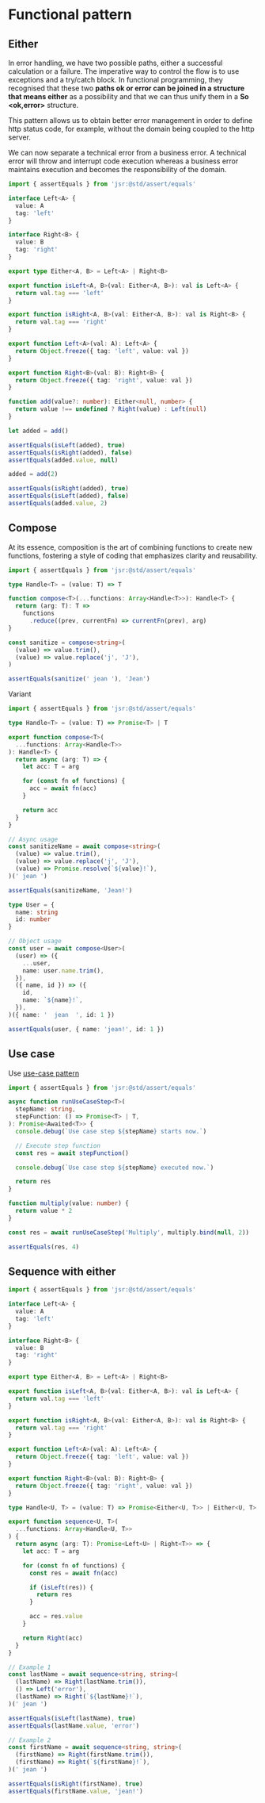 # Functional pattern

## Either

In error handling, we have two possible paths, either a successful calculation or a failure. The imperative way to control the flow is to use exceptions and a try/catch block. In functional programming, they recognised that these two **paths ok or error can be joined in a structure that means either** as a possibility and that we can thus unify them in a **So <ok,error>** structure.

This pattern allows us to obtain better error management in order to define http status code, for example, without the domain being coupled to the http server.

We can now separate a technical error from a business error. A technical error will throw and interrupt code execution whereas a business error maintains execution and becomes the responsibility of the domain.

```ts
import { assertEquals } from 'jsr:@std/assert/equals'

interface Left<A> {
  value: A
  tag: 'left'
}

interface Right<B> {
  value: B
  tag: 'right'
}

export type Either<A, B> = Left<A> | Right<B>

export function isLeft<A, B>(val: Either<A, B>): val is Left<A> {
  return val.tag === 'left'
}

export function isRight<A, B>(val: Either<A, B>): val is Right<B> {
  return val.tag === 'right'
}

export function Left<A>(val: A): Left<A> {
  return Object.freeze({ tag: 'left', value: val })
}

export function Right<B>(val: B): Right<B> {
  return Object.freeze({ tag: 'right', value: val })
}

function add(value?: number): Either<null, number> {
  return value !== undefined ? Right(value) : Left(null)
}

let added = add()

assertEquals(isLeft(added), true)
assertEquals(isRight(added), false)
assertEquals(added.value, null)

added = add(2)

assertEquals(isRight(added), true)
assertEquals(isLeft(added), false)
assertEquals(added.value, 2)
```

## Compose

At its essence, composition is the art of combining functions to create new functions, fostering a style of coding that emphasizes clarity and reusability.

```ts
import { assertEquals } from 'jsr:@std/assert/equals'

type Handle<T> = (value: T) => T

function compose<T>(...functions: Array<Handle<T>>): Handle<T> {
  return (arg: T): T =>
    functions
      .reduce((prev, currentFn) => currentFn(prev), arg)
}

const sanitize = compose<string>(
  (value) => value.trim(),
  (value) => value.replace('j', 'J'),
)

assertEquals(sanitize(' jean '), 'Jean')
```

Variant

```ts
import { assertEquals } from 'jsr:@std/assert/equals'

type Handle<T> = (value: T) => Promise<T> | T

export function compose<T>(
  ...functions: Array<Handle<T>>
): Handle<T> {
  return async (arg: T) => {
    let acc: T = arg

    for (const fn of functions) {
      acc = await fn(acc)
    }

    return acc
  }
}

// Async usage
const sanitizeName = await compose<string>(
  (value) => value.trim(),
  (value) => value.replace('j', 'J'),
  (value) => Promise.resolve(`${value}!`),
)(' jean ')

assertEquals(sanitizeName, 'Jean!')

type User = {
  name: string
  id: number
}

// Object usage
const user = await compose<User>(
  (user) => ({
    ...user,
    name: user.name.trim(),
  }),
  ({ name, id }) => ({
    id,
    name: `${name}!`,
  }),
)({ name: '  jean  ', id: 1 })

assertEquals(user, { name: 'jean!', id: 1 })
```

## Use case

Use [use-case pattern](https://practica.dev/blog/about-the-sweet-and-powerful-use-case-code-pattern)

```ts
import { assertEquals } from 'jsr:@std/assert/equals'

async function runUseCaseStep<T>(
  stepName: string,
  stepFunction: () => Promise<T> | T,
): Promise<Awaited<T>> {
  console.debug(`Use case step ${stepName} starts now.`)

  // Execute step function
  const res = await stepFunction()

  console.debug(`Use case step ${stepName} executed now.`)

  return res
}

function multiply(value: number) {
  return value * 2
}

const res = await runUseCaseStep('Multiply', multiply.bind(null, 2))

assertEquals(res, 4)
```

## Sequence with either

```ts
import { assertEquals } from 'jsr:@std/assert/equals'

interface Left<A> {
  value: A
  tag: 'left'
}

interface Right<B> {
  value: B
  tag: 'right'
}

export type Either<A, B> = Left<A> | Right<B>

export function isLeft<A, B>(val: Either<A, B>): val is Left<A> {
  return val.tag === 'left'
}

export function isRight<A, B>(val: Either<A, B>): val is Right<B> {
  return val.tag === 'right'
}

export function Left<A>(val: A): Left<A> {
  return Object.freeze({ tag: 'left', value: val })
}

export function Right<B>(val: B): Right<B> {
  return Object.freeze({ tag: 'right', value: val })
}

type Handle<U, T> = (value: T) => Promise<Either<U, T>> | Either<U, T>

export function sequence<U, T>(
  ...functions: Array<Handle<U, T>>
) {
  return async (arg: T): Promise<Left<U> | Right<T>> => {
    let acc: T = arg

    for (const fn of functions) {
      const res = await fn(acc)

      if (isLeft(res)) {
        return res
      }

      acc = res.value
    }

    return Right(acc)
  }
}

// Example 1
const lastName = await sequence<string, string>(
  (lastName) => Right(lastName.trim()),
  () => Left('error'),
  (lastName) => Right(`${lastName}!`),
)(' jean ')

assertEquals(isLeft(lastName), true)
assertEquals(lastName.value, 'error')

// Example 2
const firstName = await sequence<string, string>(
  (firstName) => Right(firstName.trim()),
  (firstName) => Right(`${firstName}!`),
)(' jean ')

assertEquals(isRight(firstName), true)
assertEquals(firstName.value, 'jean!')
```
